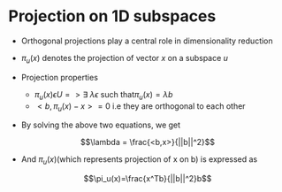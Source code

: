 # Projection on 1D subspaces

- Orthogonal projections play a central role in dimensionality reduction
- $\pi_u(x)$ denotes the projection of vector $x$ on a subspace $u$
- Projection properties
  - $\pi_u(x) \epsilon U => \exists \text{  }\lambda \epsilon \text{ such that} \pi_u(x) = \lambda b$
  - $<b, \pi_u(x)-x> = 0$ i.e they are orthogonal to each other

- By solving the above two equations, we get

$$\lambda = \frac{<b,x>}{||b||^2}$$

- And $\pi_u(x)$(which represents projection of x on b) is expressed as

$$\pi_u(x)=\frac{x^Tb}{||b||^2}b$$ 
